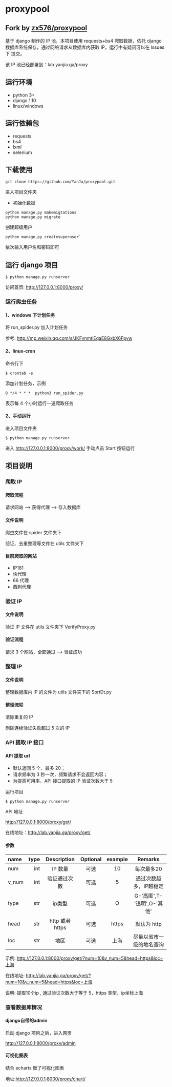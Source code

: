 # proxypool
## Fork by [zx576/proxypool](https://github.com/zx576/proxypool)

基于 django 制作的 IP 池，本项目使用 requests+bs4 爬取数据，依托 django 数据库系统保存，通过网络请求从数据库内获取 IP，运行中有疑问可以在 Issues 下
提交。

该 IP 池已经部署到：lab.yanjia.ga/proxy

## 运行环境

- python 3+
- django 1.10
- linux/windows

## 运行依赖包

- requests
- bs4
- lxml
- selenium

## 下载使用

`git clone https://github.com/YanJa/proxypool.git`

进入项目文件夹

* 初始化数据
```
python manage.py makemigtations
python manage.py migrate
```

创建超级用户
```
python manage.py createsuperuser`
```
依次输入用户名和密码即可

## 运行 django 项目

`$ python manage.py runserver`

访问首页: http://127.0.0.1:8000/proxy/

### 运行爬虫任务
#### 1、windows 下计划任务

将 run_spider.py 加入计划任务

参考: http://mp.weixin.qq.com/s/JKFvnmtlEqaE8GxbX6Fpyw

#### 2、linux-cron

命令行下

`$ crontab -e `

添加计划任务，示例

`0 */4 * * *  python3 run_spider.py`

表示每 4 个小时运行一遍爬取任务

#### 2、手动运行

进入项目文件夹

`$ python manage.py runserver`

进入 http://127.0.0.1:8000/proxy/work/
手动点击 Start 按钮运行


## 项目说明

### 爬取 IP

#### 爬取流程

请求网站 --> 获得代理 --> 存入数据库

#### 文件说明

爬虫文件在 spider 文件夹下

验证、去重整理等文件在 utils 文件夹下

#### 目前爬取的网站

- IP181
- 快代理
- 66 代理
- 西刺代理

### 验证 IP

#### 文件说明

验证 IP 文件在 utils 文件夹下 VerifyProxy.py

#### 验证流程

请求 3 个网站，全部通过 --> 验证成功

### 整理 IP

#### 文件说明

整理数据库内 IP 的文件为 utils 文件夹下的 SortDt.py

#### 整理流程

清除重复的 IP

删除连续验证失败超过 5 次的 IP

### API 提取 IP 接口

#### API 提取 url

- 默认返回 5 个，最多 20；
- 请求频率为 3 秒一次，频繁请求不会返回内容；
- 为提高可用率，API 接口提取的 IP 验证次数大于 5

运行项目

`$ python manage.py runserver`

API 地址

http://127.0.0.1:8000/proxy/get/

在线地址：http://lab.yanjia.ga/proxy/get/

#### 参数

| name      | type | Description | Optional | example | Remarks |
| :-------- | --------:| :------: | :------: | :------: | :------: |
| num    |   int |  IP 数量  |   可选 |  10  |每次最多20  | 默认 5 个 |
| v_num    |   int |  验证通过次数  |   可选 |  5  |通过次数越多，IP越稳定|
| type    |   str |  ip类型  |   可选 |  O  |  G-'高匿',T-'透明',O-'其他'|
| head    |   str |  http 或者 https  |   可选 |  https  |  默认为 http|
| loc    |   str |  地区  |   可选 |  上海  |尽量以省市一级的地名查询  |

示例: http://127.0.0.1:8000/proxy/get/?num=10&v_num=5&head=https&loc=上海

在线地址: http://lab.yanjia.ga/proxy/get/?num=10&v_num=5&head=https&loc=上海

说明: 提取10个ip , 通过验证次数大于等于 5，https 类型，ip坐标上海

### 查看数据库情况

#### django自带的admin

启动 django 项目之后，进入网页

http://127.0.0.1:8000/proxy/admin

#### 可视化图表

结合 echarts 做了可视化图表

地址:http://127.0.0.1:8000/proxy/chart/
